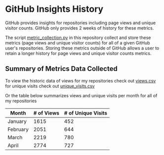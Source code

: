 # GitHub Insights History
 
GitHub provides insights for repositories including page views and unique visitor counts. GitHub only provides 2 weeks of history for these metrics. 

The script [metric_collection.py](https://github.com/ev2900/GitHub_Insigths_History/blob/main/Metric_Collection/metric_collection.py) in this repository collect and store these metrics (page views and unique visitor counts) for all of a given GitHub user's repositories. Storing these metrics outside of GitHub allows a user to retain a longer history for page views and unique visitor counts metrics.

## Summary of Metrics Data Collected

To view the historic data of views for my repositories check out [views.csv](https://github.com/ev2900/GitHub_Insigths_History/blob/main/Metric_Collection/Metric_Data/views.csv) for unique visits check out [unique_visits.csv](https://github.com/ev2900/GitHub_Insigths_History/blob/main/Metric_Collection/Metric_Data/unique_visits.csv)

Or the table below summarizes views and unique visits per month for all of my repositories
 
| Month       | # of Views  | # of Unique Visits   |
| ----------- | ----------- | -------------------- |
| January     | 1615        | 452                  |
| February    | 2051        | 644                  |
| March       | 2219        | 780                  |
| April       | 2774        | 727                  |
